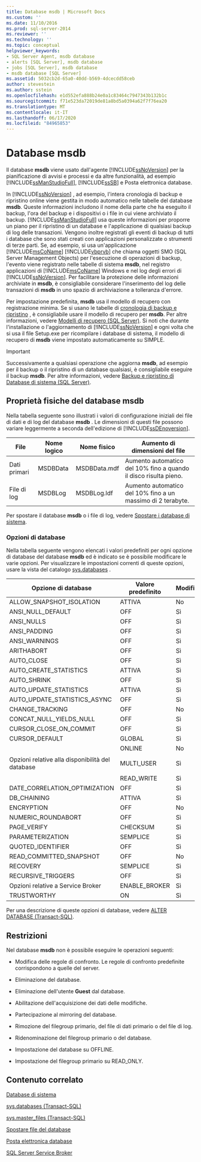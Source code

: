```yaml
---
title: Database msdb | Microsoft Docs
ms.custom: ''
ms.date: 11/10/2016
ms.prod: sql-server-2014
ms.reviewer: ''
ms.technology: ''
ms.topic: conceptual
helpviewer_keywords:
- SQL Server Agent, msdb database
- alerts [SQL Server], msdb database
- jobs [SQL Server], msdb database
- msdb database [SQL Server]
ms.assetid: 5032cb2d-65a0-40dd-b569-4dcecdd58ceb
author: stevestein
ms.author: sstein
ms.openlocfilehash: e1d552efa888b24e0a1c83464c7947343b132b1c
ms.sourcegitcommit: f71e523da72019de81a8bd5a0394a62f7f76ea20
ms.translationtype: MT
ms.contentlocale: it-IT
ms.lasthandoff: 06/17/2020
ms.locfileid: "84965853"
---
```

# <a name="msdb-database"></a>Database msdb
  Il database **msdb** viene usato dall'agente [!INCLUDE[ssNoVersion](../../includes/ssnoversion-md.md)] per la pianificazione di avvisi e processi e da altre funzionalità, ad esempio [!INCLUDE[ssManStudioFull](../../includes/ssmanstudiofull-md.md)], [!INCLUDE[ssSB](../../includes/sssb-md.md)] e Posta elettronica database.  
  
 In [!INCLUDE[ssNoVersion](../../includes/ssnoversion-md.md)] , ad esempio, l'intera cronologia di backup e ripristino online viene gestita in modo automatico nelle tabelle del database **msdb**. Queste informazioni includono il nome della parte che ha eseguito il backup, l'ora del backup e i dispositivi o i file in cui viene archiviato il backup. [!INCLUDE[ssManStudioFull](../../includes/ssmanstudiofull-md.md)] usa queste informazioni per proporre un piano per il ripristino di un database e l'applicazione di qualsiasi backup di log delle transazioni. Vengono inoltre registrati gli eventi di backup di tutti i database che sono stati creati con applicazioni personalizzate o strumenti di terze parti. Se, ad esempio, si usa un'applicazione [!INCLUDE[msCoName](../../includes/msconame-md.md)] [!INCLUDE[vbprvb](../../includes/vbprvb-md.md)] che chiama oggetti SMO (SQL Server Management Objects) per l'esecuzione di operazioni di backup, l'evento viene registrato nelle tabelle di sistema **msdb**, nel registro applicazioni di [!INCLUDE[msCoName](../../includes/msconame-md.md)] Windows e nel log degli errori di [!INCLUDE[ssNoVersion](../../includes/ssnoversion-md.md)]. Per facilitare la protezione delle informazioni archiviate in **msdb**, è consigliabile considerare l'inserimento del log delle transazioni di **msdb** in uno spazio di archiviazione a tolleranza d'errore.  
  
 Per impostazione predefinita, **msdb** usa il modello di recupero con registrazione minima. Se si usano le tabelle di [cronologia di backup e ripristino](../backup-restore/backup-history-and-header-information-sql-server.md) , è consigliabile usare il modello di recupero per **msdb**. Per altre informazioni, vedere [Modelli di recupero &#40;SQL Server&#41;](../backup-restore/recovery-models-sql-server.md). Si noti che durante l'installazione o l'aggiornamento di [!INCLUDE[ssNoVersion](../../includes/ssnoversion-md.md)] e ogni volta che si usa il file Setup.exe per ricompilare i database di sistema, il modello di recupero di **msdb** viene impostato automaticamente su SIMPLE.  
  
> [!IMPORTANT]  
>  Successivamente a qualsiasi operazione che aggiorna **msdb**, ad esempio per il backup o il ripristino di un database qualsiasi, è consigliabile eseguire il backup **msdb**. Per altre informazioni, vedere [Backup e ripristino di Database di sistema &#40;SQL Server&#41;](../backup-restore/back-up-and-restore-of-system-databases-sql-server.md).  
  
## <a name="physical-properties-of-msdb"></a>Proprietà fisiche del database msdb  
 Nella tabella seguente sono illustrati i valori di configurazione iniziali dei file di dati e di log del database **msdb** . Le dimensioni di questi file possono variare leggermente a seconda dell'edizione di [!INCLUDE[ssDEnoversion](../../includes/ssdenoversion-md.md)].  
  
|File|Nome logico|Nome fisico|Aumento di dimensioni del file|  
|----------|------------------|-------------------|-----------------|  
|Dati primari|MSDBData|MSDBData.mdf|Aumento automatico del 10% fino a quando il disco risulta pieno.|  
|File di log|MSDBLog|MSDBLog.ldf|Aumento automatico del 10% fino a un massimo di 2 terabyte.|  
  
 Per spostare il database **msdb** o i file di log, vedere [Spostare i database di sistema](move-system-databases.md).  
  
### <a name="database-options"></a>Opzioni di database  
 Nella tabella seguente vengono elencati i valori predefiniti per ogni opzione di database del database **msdb** ed è indicato se è possibile modificare le varie opzioni. Per visualizzare le impostazioni correnti di queste opzioni, usare la vista del catalogo [sys.databases](/sql/relational-databases/system-catalog-views/sys-databases-transact-sql) .  
  
|Opzione di database|Valore predefinito|Modificabile|  
|---------------------|-------------------|---------------------|  
|ALLOW_SNAPSHOT_ISOLATION|ATTIVA|No|  
|ANSI_NULL_DEFAULT|OFF|Sì|  
|ANSI_NULLS|OFF|Sì|  
|ANSI_PADDING|OFF|Sì|  
|ANSI_WARNINGS|OFF|Sì|  
|ARITHABORT|OFF|Sì|  
|AUTO_CLOSE|OFF|Sì|  
|AUTO_CREATE_STATISTICS|ATTIVA|Sì|  
|AUTO_SHRINK|OFF|Sì|  
|AUTO_UPDATE_STATISTICS|ATTIVA|Sì|  
|AUTO_UPDATE_STATISTICS_ASYNC|OFF|Sì|  
|CHANGE_TRACKING|OFF|No|  
|CONCAT_NULL_YIELDS_NULL|OFF|Sì|  
|CURSOR_CLOSE_ON_COMMIT|OFF|Sì|  
|CURSOR_DEFAULT|GLOBAL|Sì|  
|Opzioni relative alla disponibilità del database|ONLINE<br /><br /> MULTI_USER<br /><br /> READ_WRITE|No<br /><br /> Sì<br /><br /> Sì|  
|DATE_CORRELATION_OPTIMIZATION|OFF|Sì|  
|DB_CHAINING|ATTIVA|Sì|  
|ENCRYPTION|OFF|No|  
|NUMERIC_ROUNDABORT|OFF|Sì|  
|PAGE_VERIFY|CHECKSUM|Sì|  
|PARAMETERIZATION|SEMPLICE|Sì|  
|QUOTED_IDENTIFIER|OFF|Sì|  
|READ_COMMITTED_SNAPSHOT|OFF|No|  
|RECOVERY|SEMPLICE|Sì|  
|RECURSIVE_TRIGGERS|OFF|Sì|  
|Opzioni relative a Service Broker|ENABLE_BROKER|Sì|  
|TRUSTWORTHY|ON|Sì|  
  
 Per una descrizione di queste opzioni di database, vedere [ALTER DATABASE &#40;Transact-SQL&#41;](/sql/t-sql/statements/alter-database-transact-sql).  
  
## <a name="restrictions"></a>Restrizioni  
 Nel database **msdb** non è possibile eseguire le operazioni seguenti:  
  
-   Modifica delle regole di confronto. Le regole di confronto predefinite corrispondono a quelle del server.  
  
-   Eliminazione del database.  
  
-   Eliminazione dell'utente **Guest** dal database.  
  
-   Abilitazione dell'acquisizione dei dati delle modifiche.  
  
-   Partecipazione al mirroring del database.  
  
-   Rimozione del filegroup primario, del file di dati primario o del file di log.  
  
-   Ridenominazione del filegroup primario o del database.  
  
-   Impostazione del database su OFFLINE.  
  
-   Impostazione del filegroup primario su READ_ONLY.  
  
## <a name="related-content"></a>Contenuto correlato  
 [Database di sistema](system-databases.md)  
  
 [sys.databases &#40;Transact-SQL&#41;](/sql/relational-databases/system-catalog-views/sys-databases-transact-sql)  
  
 [sys.master_files &#40;Transact-SQL&#41;](/sql/relational-databases/system-catalog-views/sys-master-files-transact-sql)  
  
 [Spostare file del database](move-database-files.md)  
  
 [Posta elettronica database](../database-mail/database-mail.md)  
  
 [SQL Server Service Broker](../../database-engine/configure-windows/sql-server-service-broker.md)  
  
  
